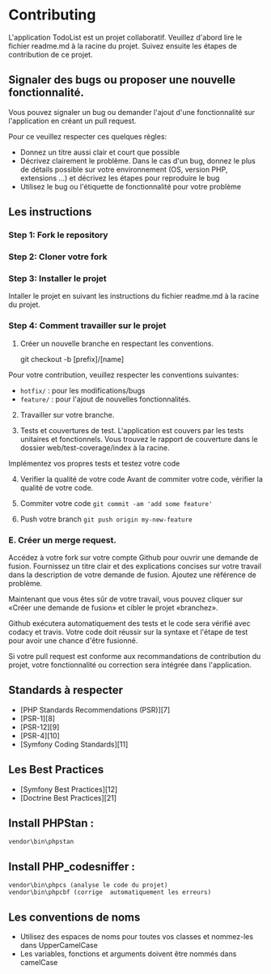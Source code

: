 # Contributing

L'application TodoList est un projet collaboratif.
Veuillez d'abord lire le fichier readme.md à la racine du projet.
Suivez ensuite les étapes de contribution de ce projet.

## Signaler des bugs ou proposer une nouvelle fonctionnalité.
Vous pouvez signaler un bug ou demander l'ajout d'une fonctionnalité sur l'application en créant un pull request. 

Pour ce veuillez respecter ces quelques règles:
* Donnez un titre aussi clair et court que possible
* Décrivez clairement le problème. Dans le cas d'un bug, donnez le plus de détails possible sur votre environnement (OS, version PHP, extensions ...) et décrivez les étapes pour reproduire le bug
* Utilisez le bug ou l'étiquette de fonctionnalité pour votre problème

## Les instructions

### Step 1: Fork le repository

### Step 2: Cloner votre fork

### Step 3: Installer le projet
Intaller le projet en suivant les instructions du fichier readme.md à la racine du projet.

### Step 4: Comment travailler sur le projet

1. Créer un nouvelle branche en respectant les conventions.

    git checkout -b [prefix]/[name]

Pour votre contribution, veuillez respecter les conventions suivantes:

- `hotfix/` : pour les modifications/bugs
- `feature/` : pour l'ajout de nouvelles fonctionnalités. 

2. Travailler sur votre branche.
  
3. Tests et couvertures de test.
L'application est couvers par les tests unitaires et fonctionnels. Vous trouvez le rapport de couverture dans le dossier web/test-coverage/index à la racine.

Implémentez vos propres tests et testez votre code

4. Verifier la qualité de votre code
Avant de commiter votre code, vérifier la qualité de votre code.

5. Commiter votre code
`git commit -am 'add some feature'`

5. Push votre branch
`git push origin my-new-feature`

### E. Créer un merge request.

Accédez à votre fork sur votre compte Github pour ouvrir une demande de fusion. Fournissez un titre clair et des explications concises sur votre travail dans la description de votre demande de fusion. Ajoutez une référence de problème.

Maintenant que vous êtes sûr de votre travail, vous pouvez cliquer sur «Créer une demande de fusion» et cibler le projet «branchez».

Github exécutera automatiquement des tests et le code sera vérifié avec codacy et travis. Votre code doit réussir sur la syntaxe et l'étape de test pour avoir une chance d'être fusionné.

Si votre pull request est conforme aux recommandations de contribution du projet, votre fonctionnalité ou correction sera intégrée dans l'application.

## Standards à respecter
  - [PHP Standards Recommendations (PSR)][7]
  - [PSR-1][8]
  - [PSR-12][9]
  - [PSR-4][10]
  - [Symfony Coding Standards][11]

## Les Best Practices
- [Symfony Best Practices][12]
- [Doctrine Best Practices][21]
 
## Install PHPStan :

    vendor\bin\phpstan

## Install PHP_codesniffer :

    vendor\bin\phpcs (analyse le code du projet)
    vendor\bin\phpcbf (corrige  automatiquement les erreurs)

## Les conventions de noms
* Utilisez des espaces de noms pour toutes vos classes et nommez-les dans UpperCamelCase
* Les variables, fonctions et arguments doivent être nommés dans camelCase

